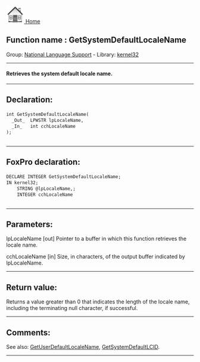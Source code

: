 [<img src="../../images/home.png"> Home ](https://github.com/VFPX/Win32API)  

## Function name : GetSystemDefaultLocaleName
Group: [National Language Support](../../functions_group.md#National_Language_Support)  -  Library: [kernel32](../../Libraries.md#kernel32)  
***  


#### Retrieves the system default locale name.
***  


## Declaration:
```foxpro  
int GetSystemDefaultLocaleName(
  _Out_  LPWSTR lpLocaleName,
  _In_   int cchLocaleName
);
  
```  
***  


## FoxPro declaration:
```foxpro  
DECLARE INTEGER GetSystemDefaultLocaleName;
IN kernel32;
	STRING @lpLocaleName,;
	INTEGER cchLocaleName
  
```  
***  


## Parameters:
lpLocaleName [out]
Pointer to a buffer in which this function retrieves the locale name.

cchLocaleName [in]
Size, in characters, of the output buffer indicated by lpLocaleName.  
***  


## Return value:
Returns a value greater than 0 that indicates the length of the locale name, including the terminating null character, if successful.  
***  


## Comments:
See also: [GetUserDefaultLocaleName](../kernel32/GetUserDefaultLocaleName.md), [GetSystemDefaultLCID](../kernel32/GetSystemDefaultLCID.md).  
  
***  


